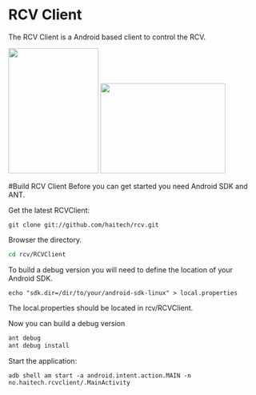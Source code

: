 RCV Client
===
The RCV Client is a Android based client to control the RCV.

<img src="https://raw.github.com/haitech/rcv/gh-pages/screenshots/rcvclient_main-v0.1.png" height="250px" width="180px" />
<img src="https://raw.github.com/haitech/rcv/gh-pages/screenshots/rcvclient_vehicle-v0.1.png" height="180px" width="250px" />

#Build RCV Client
Before you can get started you need Android SDK and ANT.

Get the latest RCVClient:
    
`git clone git://github.com/haitech/rcv.git`

Browser the directory.
```bash
cd rcv/RCVClient
```

To build a debug version you will need to define the location of your Android SDK.

`echo "sdk.dir=/dir/to/your/android-sdk-linux" > local.properties`

The local.properties should be located in rcv/RCVClient.

Now you can build a debug version
```bash
ant debug
ant debug install
```
Start the application:

`adb shell am start -a android.intent.action.MAIN -n no.haitech.rcvclient/.MainActivity`
